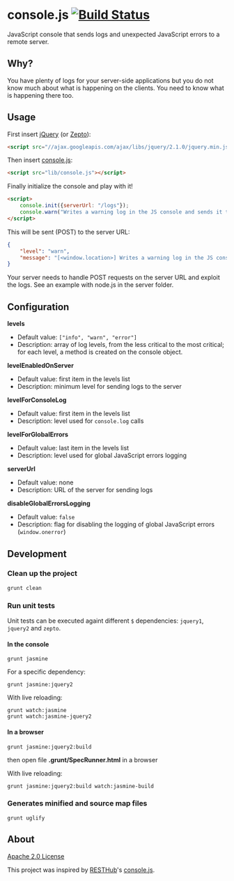 # console.js [![Build Status](https://travis-ci.org/mickaeltr/console.js.svg?branch=master)](https://travis-ci.org/mickaeltr/console.js)

JavaScript console that sends logs and unexpected JavaScript errors to a remote server.

## Why?

You have plenty of logs for your server-side applications but you do not know much about what is happening on the clients. You need to know what is happening there too.

## Usage

First insert [jQuery](http://jquery.com/) (or [Zepto](http://zeptojs.com/)):

```html
<script src="//ajax.googleapis.com/ajax/libs/jquery/2.1.0/jquery.min.js"></script>
```

Then insert [console.js](https://github.com/mickaeltr/console.js):

```html
<script src="lib/console.js"></script>
```

Finally initialize the console and play with it!

```html
<script>
    console.init({serverUrl: "/logs"});
    console.warn("Writes a warning log in the JS console and sends it to the server");
</script>
```

This will be sent (POST) to the server URL:

```json
{
    "level": "warn",
    "message": "[<window.location>] Writes a warning log in the JS console and sends it to the server"
}
```

Your server needs to handle POST requests on the server URL and exploit the logs. See an example with node.js in the server folder.

## Configuration

**levels**

* Default value: `["info", "warn", "error"]`
* Description: array of log levels, from the less critical to the most critical; for each level, a method is created on the console object.

**levelEnabledOnServer**

* Default value: first item in the levels list
* Description: minimum level for sending logs to the server

**levelForConsoleLog**

* Default value: first item in the levels list
* Description: level used for `console.log` calls

**levelForGlobalErrors**

* Default value: last item in the levels list
* Description: level used for global JavaScript errors logging

**serverUrl**

* Default value: none
* Description: URL of the server for sending logs

**disableGlobalErrorsLogging**

* Default value: `false`
* Description: flag for disabling the logging of global JavaScript errors (`window.onerror`)

## Development

### Clean up the project

``grunt clean``

### Run unit tests

Unit tests can be executed againt different `$` dependencies: `jquery1`, `jquery2` and `zepto`.

#### In the console

```
grunt jasmine
```

For a specific dependency:

```
grunt jasmine:jquery2
```

With live reloading:

```
grunt watch:jasmine
grunt watch:jasmine-jquery2
```

#### In a browser

```
grunt jasmine:jquery2:build
```
then open file **.grunt/SpecRunner.html** in a browser

With live reloading:

```
grunt jasmine:jquery2:build watch:jasmine-build
```

### Generates minified and source map files

```
grunt uglify
```

## About

[Apache 2.0 License](http://www.apache.org/licenses/LICENSE-2.0.html)

This project was inspired by [RESTHub](http://resthub.org/)'s [console.js](https://github.com/resthub/resthub-backbone-stack/blob/master/js/lib/resthub/console.js).
